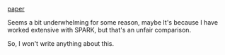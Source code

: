 [paper](https://homes.cs.washington.edu/~billhowe/pubs/HaLoop.pdf) 

Seems a bit underwhelming for some reason, maybe It's because I have worked extensive with SPARK, but that's an unfair comparison.

So, I won't write anything about this. 